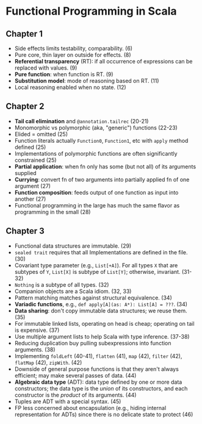 # Functional Programming in Scala

## Chapter 1
* Side effects limits testability, comparability. (6)
* Pure core, thin layer on outside for effects. (8)
* **Referential transparency** (RT): if all occurrence of expressions can be replaced with values. (9)
* **Pure function**: when function is RT. (9)
* **Substitution model**: mode of reasoning based on RT. (11)
* Local reasoning enabled when no state. (12)

## Chapter 2
* **Tail call elimination** and `@annotation.tailrec` (20-21)
* Monomorphic vs polymorphic (aka, "generic") functions (22-23)
* Elided = omitted (25)
* Function literals actually `Function0`, `Function1`, etc with `apply` method defined (25)
* Implementations of polymorphic functions are often significantly constrained (25)
* **Partial application**: when fn only has some (but not all) of its arguments supplied
* **Currying**: convert fn of two arguments into partially applied fn of one argument (27)
* **Function composition**: feeds output of one function as input into another (27)
* Functional programming in the large has much the same flavor as programming in the small (28)

## Chapter 3
* Functional data structures are immutable. (29)
* `sealed trait` requires that all Implementations are defined in the file. (30)
* Covariant type parameter (e.g., `List[+A]`). For all types `X` that are subtypes of `Y`, `List[X]` is subtype of `List[Y]`; otherwise, invariant. (31-32)
* `Nothing` is a subtype of all types. (32)
* Companion objects are a Scala idiom. (32, 33)
* Pattern matching matches against structural equivalence. (34)
* **Variadic functions**, e.g., `def apply[A](as: A*): List[A] = ???`. (34)
* **Data sharing**: don't copy immutable data structures; we reuse them. (35)
* For immutable linked lists, operating on head is cheap; operating on tail is expensive. (37)
* Use multiple argument lists to help Scala with type inference. (37-38)
* Reducing duplication buy pulling subexpressions into function arguments. (38)
* Implementing `foldLeft` (40-41), `flatten` (41), `map` (42), `filter` (42), `flatMap` (42), `zipWith`. (42)
* Downside of general purpose functions is that they aren't always efficient; may make several passes of data. (44)
* **Algebraic data type** (ADT): data type defined by one or more data constructors; the data type is the *union* of its constructors, and each constructor is the *product* of its arguments. (44)
* Tuples are ADT with a special syntax. (45)
* FP less concerned about encapsulation (e.g., hiding internal representation for ADTs) since there is no delicate state to protect (46)
